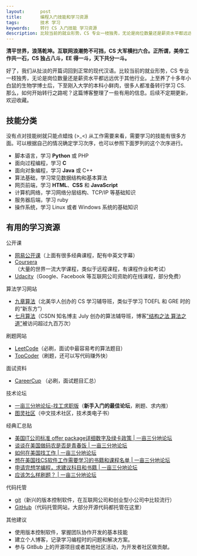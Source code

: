 ```yaml
---
layout:      post
title:       编程入门技能和学习资源
tags:        技术 学习
keywords:    转行 CS 入门技能 学习资源
description: 比较当前的就业形势，CS 专业一枝独秀，无论是岗位数量还是薪资水平都远远优于其他行业。上至养了十多年小白鼠的生物学博士后，下至刚入大学的本科小鲜肉，很多人都准备转行学习 CS. 这篇博客整理了一些有用的信息。
---
```


**清平世界，浪荡乾坤。互联网浪潮势不可挡，CS 大军横扫六合。正所谓，美帝工作共一石，CS 独占八斗，EE 得一斗，天下共分一斗。**

好了，我们从扯淡的开篇词回到正常的现代汉语。比较当前的就业形势，CS 专业一枝独秀，无论是岗位数量还是薪资水平都远远优于其他行业。上至养了十多年小白鼠的生物学博士后，下至刚入大学的本科小鲜肉，很多人都准备转行学习 CS. 那么，如何开始转行之路呢？这篇博客整理了一些有用的信息。后续不定期更新，欢迎收藏。

## 技能分类

没有点对技能树就只能点蜡烛 (>_<) 从工作需要来看，需要学习的技能有很多方面。可以根据自己的情况确定学习次序，也可以参照下面罗列的这个次序进行。

+ 脚本语言，学习 **Python** 或 PHP
+ 面向过程编程，学习 **C**
+ 面向对象编程，学习 **Java** 或 C++
+ 算法基础，学习常见数据结构和基本算法
+ 网页前端，学习 **HTML**、**CSS** 和 **JavaScript**
+ 计算机网络，学习网络分层结构、TCP/IP 等基础知识
+ 服务器后端，学习 ruby
+ 操作系统，学习 Linux 或者 Windows 系统的基础知识

## 有用的学习资源

公开课
+ [网易公开课][163-open]（上面有很多经典课程，配有中英文字幕）
+ [Coursera][Coursera]（大量的世界一流大学课程，类似于远程课程，有课程作业和考试）
+ [Udacity][Udacity]（Google、Facebook 等互联网公司资助的在线课程，部分免费）

[163-open]: http://open.163.com/
[Coursera]: https://www.coursera.org/
[Udacity]: https://www.udacity.com/

算法学习网站
+ [九章算法][jiuzhang]（北美华人创办的 CS 学习辅导班，类似于学习 TOEFL 和 GRE 时的的“新东方”）
+ [七月算法][julyedu]（CSDN 知名博主 July 创办的算法辅导班，博客["结构之法 算法之道"][csdn-july]被访问超过九百万次）

[jiuzhang]: http://www.jiuzhang.com/
[julyedu]: http://www.julyedu.com/
[csdn-july]: http://blog.csdn.net/v_JULY_v

刷题网站
+ [LeetCode][LeetCode]（必刷，面试中最容易考的算法题目）
+ [TopCoder][TopCoder]（刷题，还可以写代码赚外快）

[TopCoder]: https://www.topcoder.com/
[LeetCode]: https://leetcode.com/
[CareerCup]: http://www.careercup.com/
[ituring]: http://www.ituring.com.cn/

面试资料
+ [CareerCup][CareerCup] （必刷，面试题目汇总）

技术论坛
+ [一亩三分地论坛-找工求职版][career-forum]（**新手入门的最佳论坛**，刷题、求内推）
+ [图灵社区][ituring]（中文技术社区，技术类电子书）

经典汇总贴
+ [美国IT公司标准 offer package详细数字及绿卡政策 | 一亩三分地论坛][offer-package]
+ [谈谈在美国做码农是否是青春饭 | 一亩三分地论坛][CS-job]
+ [如何在美国找工作 | 一亩三分地论坛][find-a-job]
+ [想在美国找CS软件工作需要学习的书籍和课程名单 | 一亩三分地论坛][book-course]
+ [申请完想学编程，求建议科目和书籍 | 一亩三分地论坛][learn-coding]
+ [应该怎么样刷题？ | 一亩三分地论坛][how-to-practice]

[career-forum]: http://www.1point3acres.com/bbs/forum-28-1.html
[offer-package]: http://www.1point3acres.com/bbs/forum.php?mod=viewthread&tid=60325&extra=page%3D1%26filter%3Dsortid%26sortid%3D192%26sortid%3D192
[find-a-job]: http://www.1point3acres.com/bbs/forum.php?mod=viewthread&tid=15&extra=page%3D1%26filter%3Dsortid%26sortid%3D192%26sortid%3D192
[book-course]: http://www.1point3acres.com/bbs/forum.php?mod=viewthread&tid=50411&extra=page%3D1%26filter%3Dsortid%26sortid%3D192%26sortid%3D192
[CS-job]: http://www.1point3acres.com/bbs/forum.php?mod=viewthread&tid=99197&extra=page%3D1%26filter%3Dsortid%26sortid%3D192%26sortid%3D192
[learn-coding]: http://www.1point3acres.com/bbs/thread-22648-1-1.html
[how-to-practice]: http://www.1point3acres.com/bbs/thread-79646-1-1.html

代码托管
+ [git][git]（新兴的版本控制软件，在互联网公司和创业型小公司中比较流行） 
+ [GitHub][GitHub]（代码托管网站，大部分开源代码都托管在这里）

[git]: https://git-scm.com/
[GitHub]: https://github.com/

其他建议
+ 使用版本控制软件，掌握团队协作开发的基本技能
+ 建立个人博客，记录学习编程时的问题和解决方案。
+ 参与 GitBub 上的开源项目或者其他社区活动，为开发者社区做贡献。
